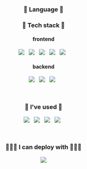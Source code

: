 <h3 align="center">🌳 Language 🌳</h3>
<h3 align="center">🌳 Tech stack 🌳</h3>
<h4 align="center">frontend</h5>
<p align="center">
  <img src="https://img.shields.io/badge/React.js-61DAFB?style=for-the-badge&logo=React&logoColor=white"/></a> &nbsp
  <img src="https://img.shields.io/badge/vuejs-%2335495e.svg?style=for-the-badge&logo=vuedotjs&logoColor=%234FC08D"/></a> &nbsp
  <img src="https://img.shields.io/badge/Next-black?style=for-the-badge&logo=next.js&logoColor=white"/></a> &nbsp
  <img src="https://img.shields.io/badge/JavaScript-F7DF1E?style=for-the-badge&logo=JavaScript&logoColor=white"/></a> &nbsp
  <img src="https://img.shields.io/badge/TypeScript-3178C6?style=for-the-badge&logo=TypeScript&logoColor=white"/></a> &nbsp
</p>

<h4 align="center">backend</h5>
<p align="center">
  <img src="https://img.shields.io/badge/SpringBoot-6DB33F?style=for-the-badge&logo=Spring Boot&logoColor=white"/></a> &nbsp
  <img src="https://img.shields.io/badge/Express.js-000000?style=for-the-badge&logo=Express&logoColor=white"/></a> &nbsp
  <img src="https://img.shields.io/badge/node.js-6DA55F?style=for-the-badge&logo=node.js&logoColor=white"/></a> &nbsp
</p>
<br />
<h3 align="center">📖 I've used 📖</h3>
<p align="center">
  <img src="https://img.shields.io/badge/Sass-CC6699?style=for-the-badge&logo=Sass&logoColor=white"/></a> &nbsp
  <img src="https://img.shields.io/badge/styledComponents-DB7093?style=for-the-badge&logo=styled-components&logoColor=white"/></a> &nbsp
  <img src="https://img.shields.io/badge/Redux-764ABC?style=for-the-badge&logo=Redux&logoColor=white"/></a> &nbsp
  <img src="https://img.shields.io/badge/ghost-000?style=for-the-badge&logo=ghost&logoColor=%23F7DF1E"/></a> &nbsp
</p>
<br />
<h3 align="center">👨🏻‍💻 I can deploy with 👨🏻‍💻</h3>
<p align="center">
  <img src="https://img.shields.io/badge/AWS-%23FF9900.svg?style=for-the-badge&logo=amazon-aws&logoColor=white"/>
</p>
<!--
**sjh50200/sjh50200** is a ✨ _special_ ✨ repository because its `README.md` (this file) appears on your GitHub profile.
Skills
<img src="https://img.shields.io/badge/JavaScript-F7DF1E?style=flat-square&logo=JavaScript&logoColor=white"/></a> &nbsp

Here are some ideas to get you started:

- 🔭 I’m currently working on ...
- 🌱 I’m currently learning ...
- 👯 I’m looking to collaborate on ...
- 🤔 I’m looking for help with ...
- 💬 Ask me about ...
- 📫 How to reach me: ...
- 😄 Pronouns: ...
- ⚡ Fun fact: ...
-->
